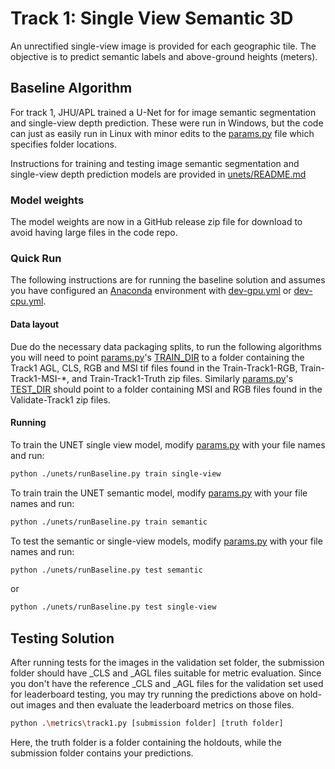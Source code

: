 # Track 1: Single View Semantic 3D 

An unrectified single-view image is provided for each geographic tile. The objective is to predict semantic labels and above-ground heights (meters).

## Baseline Algorithm
For track 1, JHU/APL trained a U-Net for for image semantic segmentation and single-view depth prediction. These were run in Windows, but the code can just as easily run in Linux with minor edits to the [params.py](unets/params.py) file which specifies folder locations.

Instructions for training and testing image semantic segmentation and single-view depth prediction models are provided in [unets/README.md](unets/README.md)

### Model weights

The model weights are now in a GitHub release zip file for download to avoid having large files in the code repo. 

### Quick Run
The following instructions are for running the baseline solution and assumes you have configured an [Anaconda](https://www.anaconda.com/download/) environment with [dev-gpu.yml](../dev-gpu.yml) or [dev-cpu.yml](../dev-cpu.yml).

#### Data layout
Due do the necessary data packaging splits, to run the following algorithms you will need to point [params.py](unets/params.py)'s [TRAIN_DIR](https://github.com/pubgeo/dfc2019/blob/master/track1/unets/params.py#L9) to a folder containing the Track1 AGL, CLS, RGB and MSI tif files found in the Train-Track1-RGB, Train-Track1-MSI-*, and Train-Track1-Truth zip files.
Similarly [params.py](unets/params.py)'s [TEST_DIR](https://github.com/pubgeo/dfc2019/blob/master/track1/unets/params.py#L12) should point to a folder containing MSI and RGB files found in the Validate-Track1 zip files.

#### Running
To train the UNET single view model, modify [params.py](unets/params.py) with your file names and run: 
```bash
python ./unets/runBaseline.py train single-view
```

To train train the UNET semantic model, modify [params.py](unets/params.py) with your file names and run:
```bash
python ./unets/runBaseline.py train semantic
```

To test the semantic or single-view models, modify [params.py](unets/params.py) with your file names and run:
```bash
python ./unets/runBaseline.py test semantic
```
or
```bash
python ./unets/runBaseline.py test single-view
```

## Testing Solution
After running tests for the images in the validation set folder, the submission folder should have _CLS and _AGL files suitable for metric evaluation. Since you don't have the reference _CLS and _AGL files for the validation set used for leaderboard testing, you may try running the predictions above on hold-out images and then evaluate the leaderboard metrics on those files.
```bash
python .\metrics\track1.py [submission folder] [truth folder]
```

Here, the truth folder is a folder containing the holdouts, while the submission folder contains your predictions.
